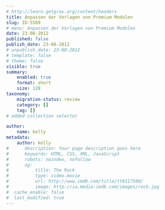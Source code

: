```yaml
---
# http://learn.getgrav.org/content/headers
title: Anpassen der Vorlagen von Premium Modulen
slug: ID-5589
# menu: Anpassen der Vorlagen von Premium Modulen
date: 23-08-2012
published: false
publish_date: 23-08-2012
# unpublish_date: 23-08-2012
# template: false
# theme: false
visible: true
summary:
    enabled: true
    format: short
    size: 128
taxonomy:
    migration-status: review
    category: []
    tag: []
# added collection selector

author:
    name: kelly
metadata:
    author: kelly
#      description: Your page description goes here
#      keywords: HTML, CSS, XML, JavaScript
#      robots: noindex, nofollow
#      og:
#          title: The Rock
#          type: video.movie
#          url: http://www.imdb.com/title/tt0117500/
#          image: http://ia.media-imdb.com/images/rock.jpg
#  cache_enable: false
#  last_modified: true
---
```



